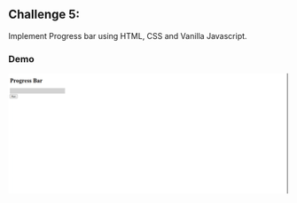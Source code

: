 ## Challenge 5:

Implement Progress bar using HTML, CSS and Vanilla Javascript.

### Demo
![Demo](demo.gif)
